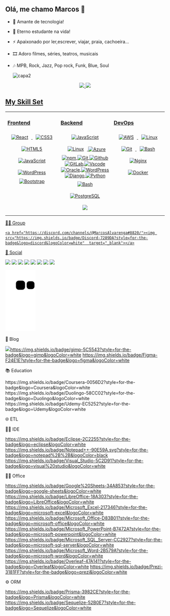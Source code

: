 ## Olá, me chamo Marcos 👋

- 🔭 Amante de tecnologia!                  
- 🌱 Eterno estudante na vida!
- ⚡ Apaixonado por ler,escrever, viajar, praia, cachoeira...
- 🎞  Adoro filmes, séries, teatros, musicais
- 🎶 MPB, Rock, Jazz, Pop rock, Funk, Blue, Soul

  ![capa2](https://user-images.githubusercontent.com/35399145/189922796-5ab06e80-0c41-4764-a4cb-1febd91ec1e8.jpg)
  
  <!--![capalivrov2_Prancheta-1](https://user-images.githubusercontent.com/35399145/189956937-ff5e74c8-fd68-487b-8f36-d70d8a7665f6.jpg)-->

<div align="center">
  <a href="https://github.com/emersoncarneirodasilva">
  <img height="165em" src="https://github-readme-stats.vercel.app/api?username=Maralvo&show_icons=true&theme=blue-green&include_all_commits=true&count_private=true" />
  <img height="165em" src="https://github-readme-stats.vercel.app/api/top-langs/?username=Maralvo&layout=compact&langs_count=7&theme=blue-green" />
</div>

  ## My Skill Set  
<table><tr><td valign="top" width="33%">

### Frontend  
<div align="center">  
<a href="https://reactjs.org/" target="_blank"><img style="margin: 10px" src="https://profilinator.rishav.dev/skills-assets/react-original-wordmark.svg" alt="React" height="50" /></a>  
<a href="https://www.w3schools.com/css/" target="_blank"><img style="margin: 10px" src="https://profilinator.rishav.dev/skills-assets/css3-original-wordmark.svg" alt="CSS3" height="50" /></a>  
<a href="https://en.wikipedia.org/wiki/HTML5" target="_blank"><img style="margin: 10px" src="https://profilinator.rishav.dev/skills-assets/html5-original-wordmark.svg" alt="HTML5" height="50" /></a>  
<a href="https://www.javascript.com/" target="_blank"><img style="margin: 10px" src="https://profilinator.rishav.dev/skills-assets/javascript-original.svg" alt="JavaScript" height="50" /></a>  
<a href="https://www.wp.com/" target="_blank"><img style="margin: 10px" alt="WordPress" height="50" src="https://cdn.jsdelivr.net/gh/devicons/devicon/icons/wordpress/wordpress-original.svg" height="50"/></a> 
<a href="https://www.bootstrap.com/" target="_blank"><img align="center" alt="Bootstrap" height="50" src="https://cdn.jsdelivr.net/gh/devicons/devicon/icons/bootstrap/bootstrap-original.svg" /></a>
</div>

</td><td valign="top" width="33%">

### Backend  
<div align="center">  
<a href="https://www.javascript.com/" target="_blank"><img style="margin: 10px" src="https://profilinator.rishav.dev/skills-assets/javascript-original.svg" alt="JavaScript" height="50" /></a>  
<a href="https://www.linux.org/" target="_blank"><img style="margin: 10px" src="https://profilinator.rishav.dev/skills-assets/linux-original.svg" alt="Linux" height="50" /></a>  
<a href="https://www.azure.com/" target="_blank"><img align="center" alt="Azure" height="30" src="https://cdn.jsdelivr.net/gh/devicons/devicon/icons/azure/azure-original.svg" />
<a href="https://www.npm.com/" target="_blank"><img align="center" alt="npm" height="30" src="https://cdn.jsdelivr.net/gh/devicons/devicon/icons/npm/npm-original-wordmark.svg" />
<a href="https://git.com/" target="_blank"><img align="center" alt="Git" height="30" src="https://cdn.jsdelivr.net/gh/devicons/devicon/icons/git/git-original.svg" />
<a href="https://github.com/" target="_blank"><img align="center" alt="Github" height="30" src="https://cdn.jsdelivr.net/gh/devicons/devicon/icons/github/github-original.svg" />
<a href="https://gitlab.com/" target="_blank"><img align="center" alt="GitLab" height="30" src="https://cdn.jsdelivr.net/gh/devicons/devicon/icons/gitlab/gitlab-original.svg" />
<a href="https://vscode.com/" target="_blank"><img align="center" alt="Vscode" height="30" src="https://cdn.jsdelivr.net/gh/devicons/devicon/icons/vscode/vscode-original.svg" />
  <a href="https://oracle.com/" target="_blank"><img align="center" alt="Oracle" height="30" src="https://cdn.jsdelivr.net/gh/devicons/devicon/icons/oracle/oracle-original.svg" />
  <a href="https://wp.com/" target="_blank"><img align="center" alt="WordPress" height="30"src="https://cdn.jsdelivr.net/gh/devicons/devicon/icons/wordpress/wordpress-original.svg" />
  <a href="https://django.com/" target="_blank"><img align="center" alt="Django" height="30"src="https://cdn.jsdelivr.net/gh/devicons/devicon/icons/django/django-plain.svg" />
  <a href="https://python.com/" target="_blank"><img align="center" alt="Python" height="30" src="https://cdn.jsdelivr.net/gh/devicons/devicon/icons/python/python-original-wordmark.svg" />
<a href="https://www.gnu.org/software/bash/" target="_blank"><img style="margin: 10px" src="https://profilinator.rishav.dev/skills-assets/gnu_bash-icon.svg" alt="Bash" height="50" /></a>  
<a href="https://www.postgresql.org/" target="_blank"><img style="margin: 10px" src="https://profilinator.rishav.dev/skills-assets/postgresql-original-wordmark.svg" alt="PostgreSQL" height="50" /></a>  
 <a href="https://www.redis.com/" target="_blank"><img style="margin: 10px" src="https://cdn.jsdelivr.net/gh/devicons/devicon/icons/redis/redis-original-wordmark.svg" height="50"/></a>  

</div>

</td><td valign="top" width="33%">

### DevOps  
<div align="center">  
<a href="https://angularjs.org/" target="_blank"><img style="margin: 10px" src="https://profilinator.rishav.dev/skills-assets/amazonwebservices-original-wordmark.svg" alt="AWS" height="50" /></a>  
<a href="https://www.linux.org/" target="_blank"><img style="margin: 10px" src="https://profilinator.rishav.dev/skills-assets/linux-original.svg" alt="Linux" height="50" /></a>  
<a href="https://github.com/" target="_blank"><img style="margin: 10px" src="https://profilinator.rishav.dev/skills-assets/git-scm-icon.svg" alt="Git" height="50" /></a>  
<a href="https://www.gnu.org/software/bash/" target="_blank"><img style="margin: 10px" src="https://profilinator.rishav.dev/skills-assets/gnu_bash-icon.svg" alt="Bash" height="50" /></a>  
<a href="https://www.nginx.com/" target="_blank"><img style="margin: 10px" src="https://profilinator.rishav.dev/skills-assets/nginx-original.svg" alt="Nginx" height="50" /></a>  
<a href="https://www.docker.com/" target="_blank"><img style="margin: 10px" src="https://profilinator.rishav.dev/skills-assets/docker-original-wordmark.svg" alt="Docker" height="50" /></a>
</div>

</td></tr></table>  
    
  🤜🤛 Group
  
  <div>  

    <a href="https://discord.com/channels/@MarcosAlvarenga#8820/"><img src="https://img.shields.io/badge/Discord-7289DA?style=for-the-badge&logo=discord&logoColor=white"  target="_blank"></a>
  </div>
  
  👨 Social
  <div>
    
  <a href="mailto:marcosalv@gmail.com"><img src="https://img.shields.io/badge/Gmail-D14836?style=for-the-badge&logo=gmail&logoColor=white" target="_blank"></a>
  <a href="https://www.linkedin.com/in/marcos-alvarenga-2bb75015/" target="_blank"><img src="https://img.shields.io/badge/-LinkedIn-%230077B5?style=for-the-badge&logo=linkedin&logoColor=white" target="_blank"></a>
 <a href="tel:+5584999887008"><img src="https://img.shields.io/badge/Telegram-2CA5E0?style=for-the-badge&logo=telegram&logoColor=white" target="_blank"></a>
<a href="https://twitter.com/Maralvo"><img src="https://img.shields.io/badge/Twitter-1DA1F2?style=for-the-badge&logo=twitter&logoColor=white"></a>
  <a href="https://www.instagram.com/maralvo/"><img src="https://img.shields.io/badge/Instagram-E4405F?style=for-the-badge&logo=instagram&logoColor=white"></a>
  <a href="https://independent.academia.edu/MarcosAlvarenga16"><img src="https://img.shields.io/badge/Academia-fff?style=for-the-badge&logo=academia&logoColor=black"></a>
  <a href="https://independent.academia.edu/MarcosAlvarenga16"><img src="https://img.shields.io/badge/GitHub-100000?style=for-the-badge&logo=github&logoColor=white"></a>
  <a href="https://gitlab.com/marcosalv"><img src="https://img.shields.io/badge/GitLab-330F63?style=for-the-badge&logo=gitlab&logoColor=white"></a>
  
![Snake animation](https://github.com/rafaballerini/rafaballerini/blob/output/github-contribution-grid-snake.svg)
 
  </div>
  
  📝 Blog
  <div>
    <a href="https://projetolivropostal.com.br/blog/"><img src="https://img.shields.io/badge/Wordpress-21759B?style=for-the-badge&logo=wordpress&logoColor=white
  </div>
      
      ☁ Cloud
      <div>
      https://img.shields.io/badge/Cloudflare-F38020?style=for-the-badge&logo=Cloudflare&logoColor=white
      https://img.shields.io/badge/Digital_Ocean-0080FF?style=for-the-badge&logo=DigitalOcean&logoColor=white
      https://img.shields.io/badge/Netlify-00C7B7?style=for-the-badge&logo=netlify&logoColor=white
      https://img.shields.io/badge/Oracle-F80000?style=for-the-badge&logo=oracle&logoColor=black
      </div>
   
    <div>
   🖍 Design
      https://img.shields.io/badge/gimp-5C5543?style=for-the-badge&logo=gimp&logoColor=white
      https://img.shields.io/badge/Figma-F24E1E?style=for-the-badge&logo=figma&logoColor=white
   </div>
   
   📚 Education
   <div>
     https://img.shields.io/badge/Coursera-0056D2?style=for-the-badge&logo=Coursera&logoColor=white
     https://img.shields.io/badge/Duolingo-58CC02?style=for-the-badge&logo=Duolingo&logoColor=white
     https://img.shields.io/badge/Udemy-EC5252?style=for-the-badge&logo=Udemy&logoColor=white
   </div>
   
   🌐 ETL
   <div>
     
   </div>

   👩‍💻 IDE
    <div>
     	https://img.shields.io/badge/Eclipse-2C2255?style=for-the-badge&logo=eclipse&logoColor=white
      https://img.shields.io/badge/Notepad++-90E59A.svg?style=for-the-badge&logo=notepad%2B%2B&logoColor=black
      https://img.shields.io/badge/Visual_Studio-5C2D91?style=for-the-badge&logo=visual%20studio&logoColor=white
   </div>
   
   👨‍💻 Office
     <div>
     https://img.shields.io/badge/Google%20Sheets-34A853?style=for-the-badge&logo=google-sheets&logoColor=white
       https://img.shields.io/badge/LibreOffice-18A303?style=for-the-badge&logo=LibreOffice&logoColor=white
       https://img.shields.io/badge/Microsoft_Excel-217346?style=for-the-badge&logo=microsoft-excel&logoColor=white
       https://img.shields.io/badge/Microsoft_Office-D83B01?style=for-the-badge&logo=microsoft-office&logoColor=white
       https://img.shields.io/badge/Microsoft_PowerPoint-B7472A?style=for-the-badge&logo=microsoft-powerpoint&logoColor=white
       https://img.shields.io/badge/Microsoft_SQL_Server-CC2927?style=for-the-badge&logo=microsoft-sql-server&logoColor=white
       https://img.shields.io/badge/Microsoft_Word-2B579A?style=for-the-badge&logo=microsoft-word&logoColor=white
       https://img.shields.io/badge/Overleaf-47A141?style=for-the-badge&logo=Overleaf&logoColor=white
       	https://img.shields.io/badge/Prezi-3181FF?style=for-the-badge&logo=prezi&logoColor=white
   </div>
   
   ⚙️ ORM
     <div>
     https://img.shields.io/badge/Prisma-3982CE?style=for-the-badge&logo=Prisma&logoColor=white
       https://img.shields.io/badge/Sequelize-52B0E7?style=for-the-badge&logo=Sequelize&logoColor=white
   </div>
   
    
